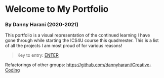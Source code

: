 # Welcome to My Portfolio  
### By Danny Harani (2020-2021) 

This portfolio is a visual representation of the continued learning I have gone through while starting the ICS4U course this quadmester.
This is a list of all the projects I am most proud of for various reasons!

> Key to entry: [ENTER](https://dannyharani.github.io/portfolio/) 


Refactorings of other groups: https://github.com/dannyharani/Creative-Coding
